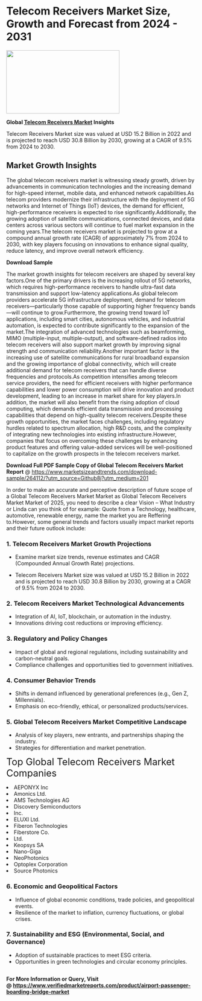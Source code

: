 <H1>Telecom Receivers Market Size, Growth and Forecast from 2024 - 2031</H1><img class="aligncenter size-medium wp-image-584254" src="https://thirdeyenews.in/wp-content/uploads/2024/09/Global-Market-Research-300x168.jpeg" alt="" width="300" height="168" /><p><strong>Global&nbsp;<a href="https://www.marketsizeandtrends.com/download-sample/264112/?utm_source=Github8j?utm_medium=201">Telecom Receivers Market</a> Insights</strong></p><p>Telecom Receivers Market size was valued at USD 15.2 Billion in 2022 and is projected to reach USD 30.8 Billion by 2030, growing at a CAGR of 9.5% from 2024 to 2030.</p><p><h2>Market Growth Insights</h2> <p>The global telecom receivers market is witnessing steady growth, driven by advancements in communication technologies and the increasing demand for high-speed internet, mobile data, and enhanced network capabilities.As telecom providers modernize their infrastructure with the deployment of 5G networks and Internet of Things (IoT) devices, the demand for efficient, high-performance receivers is expected to rise significantly.Additionally, the growing adoption of satellite communications, connected devices, and data centers across various sectors will continue to fuel market expansion in the coming years.The telecom receivers market is projected to grow at a compound annual growth rate (CAGR) of approximately 7% from 2024 to 2030, with key players focusing on innovations to enhance signal quality, reduce latency, and improve overall network efficiency.</p> <p><strong>Download Sample</strong></p> <p>The market growth insights for telecom receivers are shaped by several key factors.One of the primary drivers is the increasing rollout of 5G networks, which requires high-performance receivers to handle ultra-fast data transmission and support low-latency applications.As global telecom providers accelerate 5G infrastructure deployment, demand for telecom receivers—particularly those capable of supporting higher frequency bands—will continue to grow.Furthermore, the growing trend toward IoT applications, including smart cities, autonomous vehicles, and industrial automation, is expected to contribute significantly to the expansion of the market.The integration of advanced technologies such as beamforming, MIMO (multiple-input, multiple-output), and software-defined radios into telecom receivers will also support market growth by improving signal strength and communication reliability.Another important factor is the increasing use of satellite communications for rural broadband expansion and the growing importance of global connectivity, which will create additional demand for telecom receivers that can handle diverse frequencies and protocols.As competition intensifies among telecom service providers, the need for efficient receivers with higher performance capabilities and lower power consumption will drive innovation and product development, leading to an increase in market share for key players.In addition, the market will also benefit from the rising adoption of cloud computing, which demands efficient data transmission and processing capabilities that depend on high-quality telecom receivers.Despite these growth opportunities, the market faces challenges, including regulatory hurdles related to spectrum allocation, high R&D costs, and the complexity of integrating new technologies into existing infrastructure.However, companies that focus on overcoming these challenges by enhancing product features and offering value-added services will be well-positioned to capitalize on the growth prospects in the telecom receivers market.</p> <p><span class=""><strong>Download Full PDF Sample Copy of Global Telecom Receivers Market Report</strong> @ <a href="https://www.marketsizeandtrends.com/download-sample/264112/?utm_source=Github8j?utm_medium=201" target="_blank">https://www.marketsizeandtrends.com/download-sample/264112/?utm_source=Github8j?utm_medium=201</a></span></p><p>In order to make an accurate and perceptive description of future scope of a Global&nbsp;Telecom Receivers Market Market as Global&nbsp;Telecom Receivers Market Market of 2025, you need to describe a clear Vision &ndash; What Industry or Linda can you think of for example: Quote from a Technology, healthcare, automotive, renewable energy, name the market you are Reffering to.However, some general trends and factors usually impact market reports and their future outlook include:</p><h3>1.&nbsp;<strong>Telecom Receivers Market Growth Projections</strong></h3><ul><li>Examine market size trends, revenue estimates and CAGR (Compounded Annual Growth Rate) projections.</li><li><p>Telecom Receivers Market size was valued at USD 15.2 Billion in 2022 and is projected to reach USD 30.8 Billion by 2030, growing at a CAGR of 9.5% from 2024 to 2030.</p></li></ul><h3>2.&nbsp;<strong>Telecom Receivers Market Technological Advancements</strong></h3><ul><li>Integration of AI, IoT, blockchain, or automation in the industry.</li><li>Innovations driving cost reductions or improving efficiency.</li></ul><h3>3.&nbsp;<strong>Regulatory and Policy Changes</strong></h3><ul><li>Impact of global and regional regulations, including sustainability and carbon-neutral goals.</li><li>Compliance challenges and opportunities tied to government initiatives.</li></ul><h3>4.&nbsp;<strong>Consumer Behavior Trends</strong></h3><ul><li>Shifts in demand influenced by generational preferences (e.g., Gen Z, Millennials).</li><li>Emphasis on eco-friendly, ethical, or personalized products/services.</li></ul><h3>5.&nbsp;<strong>Global Telecom Receivers Market Competitive Landscape</strong></h3><ul><li>Analysis of key players, new entrants, and partnerships shaping the industry.</li><li>Strategies for differentiation and market penetration.</li></ul><p data-pm-slice="1 1 []"><span style="color: inherit; font-family: inherit; font-size: 25px;">Top Global Telecom Receivers Market Companies</span></p><div class="" data-test-id=""><p><li>AEPONYX Inc</li><li> Amonics Ltd.</li><li> AMS Technologies AG</li><li> Discovery Semiconductors</li><li> Inc.</li><li> ELUXI Ltd.</li><li> Fiberon Technologies</li><li> Fiberstore Co.</li><li> Ltd.</li><li> Keopsys SA</li><li> Nano-Giga</li><li> NeoPhotonics</li><li> Optoplex Corporation</li><li> Source Photonics</li></p></div><h3>6.&nbsp;<strong>Economic and Geopolitical Factors</strong></h3><ul><li>Influence of global economic conditions, trade policies, and geopolitical events.</li><li>Resilience of the market to inflation, currency fluctuations, or global crises.</li></ul><h3>7.&nbsp;<strong>Sustainability and ESG (Environmental, Social, and Governance)</strong></h3><ul><li>Adoption of sustainable practices to meet ESG criteria.</li><li>Opportunities in green technologies and circular economy principles.</li></ul><h2><strong style="font-size: 14px;">For More Information or Query, Visit @&nbsp;</strong><a style="background-color: #ffffff; font-size: 14px;" href="https://www.marketsizeandtrends.com/report/telecom-receivers-market/" target="_blank">https://www.verifiedmarketreports.com/product/airport-passenger-boarding-bridge-market</a></h2>
